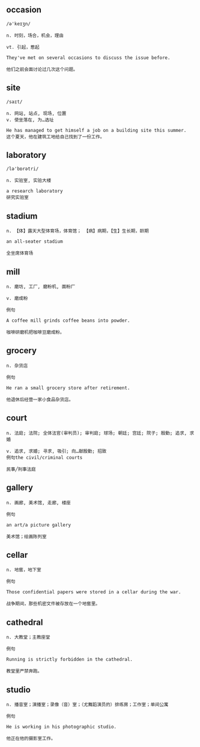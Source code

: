 ## occasion
```
/ə'keɪʒn/

n. 时刻，场合，机会，理由

vt. 引起，惹起

They've met on several occasions to discuss the issue before.

他们之前会面讨论过几次这个问题。
```

## site
```
/saɪt/

n. 网站, 站点, 现场, 位置
v. 使坐落在, 为…选址

He has managed to get himself a job on a building site this summer.
这个夏天，他在建筑工地给自己找到了一份工作。
```

## laboratory
```
/lə'bɒrətri/

n. 实验室, 实验大楼

a research laboratory
研究实验室
```
## stadium
```
n. 【体】露天大型体育场，体育馆； 【病】病期，【生】生长期，龄期

an all-seater stadium

全坐席体育场
```
## mill
```
n. 磨坊, 工厂, 磨粉机, 面粉厂

v. 磨成粉

例句

A coffee mill grinds coffee beans into powder.

咖啡研磨机把咖啡豆磨成粉。
```
## grocery
```
n. 杂货店

例句

He ran a small grocery store after retirement.

他退休后经营一家小食品杂货店。
``` 
## court
```
n. 法庭; 法院; 全体法官(审判员); 审判庭; 球场; 朝廷; 宫廷; 院子; 殷勤; 追求, 求婚

v. 追求, 求婚; 寻求, 吸引; 向…献殷勤; 招致
例句the civil/criminal courts

民事╱刑事法庭
```
## gallery
```
n. 画廊, 美术馆, 走廊, 楼座

例句

an art/a picture gallery

美术馆；绘画陈列室
```
## cellar
```
n. 地窖，地下室

例句

Those confidential papers were stored in a cellar during the war.

战争期间，那些机密文件被存放在一个地窖里。
```
## cathedral
```
n. 大教堂；主教座堂

例句

Running is strictly forbidden in the cathedral.

教堂里严禁奔跑。
```
## studio
```
n. 播音室；演播室；录像（音）室；（尤舞蹈演员的）排练房；工作室；单间公寓

例句

He is working in his photographic studio.

他正在他的摄影室工作。
```